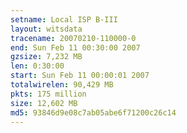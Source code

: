 ```yaml
---
setname: Local ISP B-III
layout: witsdata
tracename: 20070210-110000-0
end: Sun Feb 11 00:30:00 2007
gzsize: 7,232 MB
len: 0:30:00
start: Sun Feb 11 00:00:01 2007
totalwirelen: 90,429 MB
pkts: 175 million
size: 12,602 MB
md5: 93846d9e08c7ab05abe6f71200c26c14
---
```

